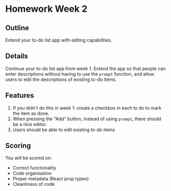 # Homework Week 2

## Outline

Extend your to-do list app with editing capabilities.

## Details

Continue your to-do list app from week 1. Extend the app so that people can enter descriptions without having to use the `prompt` function, and allow users to edit the descriptions of existing to-do items.

## Features

1. If you didn't do this in week 1: create a checkbox in each to do to mark the item as done.
2. When pressing the "Add" button, instead of using `prompt`, there should be a nice editor.
3. Users should be able to edit existing to-do items

## Scoring

You will be scored on:

- Correct functionality
- Code organisation
- Proper metadata (React prop types)
- Cleanliness of code
